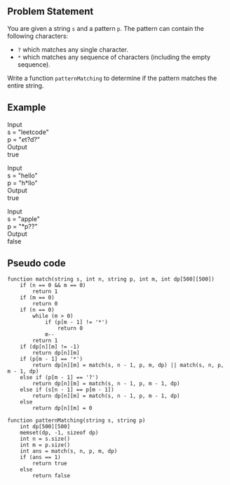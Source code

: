 ## Problem Statement
You are given a string `s` and a pattern `p`. The pattern can contain the following characters:
- `?` which matches any single character.
- `*` which matches any sequence of characters (including the empty sequence).

Write a function `patternMatching` to determine if the pattern matches the entire string.

## Example
Input  
s = "leetcode"  
p = "*e*t?d?"  
Output  
true

Input  
s = "hello"  
p = "h*llo"  
Output  
true

Input  
s = "apple"  
p = "*p??"  
Output  
false

## Pseudo code
```
function match(string s, int n, string p, int m, int dp[500][500])
    if (n == 0 && m == 0)
        return 1
    if (m == 0)
        return 0
    if (n == 0)
        while (m > 0)
            if (p[m - 1] != '*')
                return 0
            m--
        return 1
    if (dp[n][m] != -1)
        return dp[n][m]
    if (p[m - 1] == '*')
        return dp[n][m] = match(s, n - 1, p, m, dp) || match(s, n, p, m - 1, dp)
    else if (p[m - 1] == '?')
        return dp[n][m] = match(s, n - 1, p, m - 1, dp)
    else if (s[n - 1] == p[m - 1])
        return dp[n][m] = match(s, n - 1, p, m - 1, dp)
    else
        return dp[n][m] = 0

function patternMatching(string s, string p)
    int dp[500][500]
    memset(dp, -1, sizeof dp)
    int n = s.size()
    int m = p.size()
    int ans = match(s, n, p, m, dp)
    if (ans == 1)
        return true
    else
        return false
```